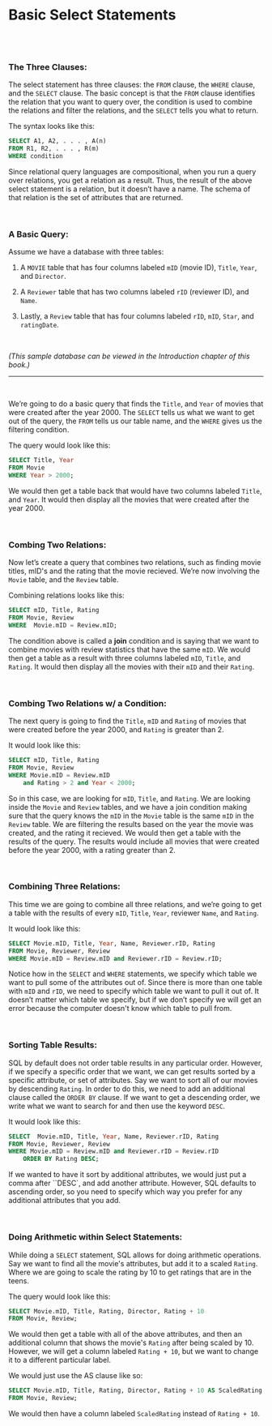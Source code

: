 # Basic Select Statements

<br>
<br>

### The Three Clauses:

The select statement has three clauses: the `FROM` clause, the `WHERE` clause, and the `SELECT` clause. The basic concept is that the `FROM` clause identifies the relation that you want to query over, the condition is used to combine the relations and filter the relations, and the `SELECT` tells you what to return.

The syntax looks like this:

```sql
SELECT A1, A2, . . . , A(n)
FROM R1, R2, . . . , R(m)
WHERE condition
```

Since relational query languages are compositional, when you run a query over relations, you get a relation as a result. Thus, the result of the above select statement is a relation, but it doesn’t have a name. The schema of that relation is the set of attributes that are returned.

<br>

### A Basic Query:

Assume we have a database with three tables:
1. A `MOVIE` table that has four columns labeled `mID` (movie ID), `Title`, `Year`, and `Director`.

2. A `Reviewer` table that has two columns labeled `rID` (reviewer ID), and `Name`.

3. Lastly, a `Review` table that has four columns labeled `rID`, `mID`, `Star`, and `ratingDate`.

<br>

*(This sample database can be viewed in the Introduction chapter of this book.)*

---

<br>

We’re going to do a basic query that finds the `Title`, and `Year` of movies that were created after the year 2000. The `SELECT` tells us what we want to get out of the query, the `FROM` tells us our table name, and the `WHERE` gives us the filtering condition.

The query would look like this:

```sql
SELECT Title, Year
FROM Movie
WHERE Year > 2000;
```

We would then get a table back that would have two columns labeled `Title`, and `Year`. It would then display all the movies that were created after the year 2000.

<br>

### Combing Two Relations:

Now let’s create a query that combines two relations, such as finding movie titles, mID's and the rating that the movie recieved. We’re now involving the `Movie` table, and the `Review` table.

Combining relations looks like this:

```sql
SELECT mID, Title, Rating
FROM Movie, Review
WHERE  Movie.mID = Review.mID;
```

The condition above is called a **join** condition and is saying that we want to combine movies with review statistics that have the same `mID`. We would then get a table as a result with three columns labeled `mID`, `Title`, and `Rating`. It would then display all the movies with their `mID` and their `Rating`.

<br>

### Combing Two Relations w/ a Condition:

The next query is going to find the `Title`, `mID` and `Rating` of movies that were created before the year 2000, and `Rating` is greater than 2.

It would look like this:

```sql
SELECT mID, Title, Rating
FROM Movie, Review
WHERE Movie.mID = Review.mID
    and Rating > 2 and Year < 2000;
```

So in this case, we are looking for `mID`, `Title`, and `Rating`. We are looking inside the `Movie` and `Review` tables, and we have a join condition making sure that the query knows the `mID` in the `Movie` table is the same `mID` in the `Review` table. We are filtering the results based on the year the movie was created, and the rating it recieved. We would then get a table with the results of the query. The results would include all movies that were created before the year 2000, with a rating greater than 2.

<br>

### Combining Three Relations:

This time we are going to combine all three relations, and we’re going to get a table with the results of every `mID`, `Title`, `Year`, reviewer `Name`, and `Rating`.

It would look like this:

```sql
SELECT Movie.mID, Title, Year, Name, Reviewer.rID, Rating
FROM Movie, Reviewer, Review
WHERE Movie.mID = Review.mID and Reviewer.rID = Review.rID;
```

Notice how in the `SELECT` and `WHERE` statements, we specify which table we want to pull some of the attributes out of. Since there is more than one table with `mID` and `rID`, we need to specify which table we want to pull it out of. It doesn’t matter which table we specify, but if we don’t specify we will get an error because the computer doesn't know which table to pull from.

<br>

### Sorting Table Results:

SQL by default does not order table results in any particular order. However, if we specify a specific order that we want, we can get results sorted by a specific attribute, or set of attributes. Say we want to sort all of our movies by descending `Rating`. In order to do this, we need to add an additional clause called the `ORDER BY` clause. If we want to get a descending order, we write what we want to search for and then use the keyword `DESC`.

It would look like this:

```sql
SELECT  Movie.mID, Title, Year, Name, Reviewer.rID, Rating
FROM Movie, Reviewer, Review
WHERE Movie.mID = Review.mID and Reviewer.rID = Review.rID
    ORDER BY Rating DESC;
```

If we wanted to have it sort by additional attributes, we would just put a comma after ``DESC`, and add another attribute. However, SQL defaults to ascending order, so you need to specify which way you prefer for any additional attributes that you add.

<br>

### Doing Arithmetic within Select Statements:

While doing a `SELECT` statement, SQL allows for doing arithmetic operations. Say we want to find all the movie's attributes, but add it to a scaled `Rating`. Where we are going to scale the rating by 10 to get ratings that are in the teens.

The query would look like this:

```sql
SELECT Movie.mID, Title, Rating, Director, Rating + 10
FROM Movie, Review;
```

We would then get a table with all of the above attributes, and then an additional column that shows the movie's `Rating` after being scaled by 10. However, we will get a column labeled `Rating + 10`, but we want to change it to a different particular label.

We would just use the AS clause like so:

```sql
SELECT Movie.mID, Title, Rating, Director, Rating + 10 AS ScaledRating
FROM Movie, Review;
```

We would then have a column labeled `ScaledRating` instead of `Rating + 10`.
